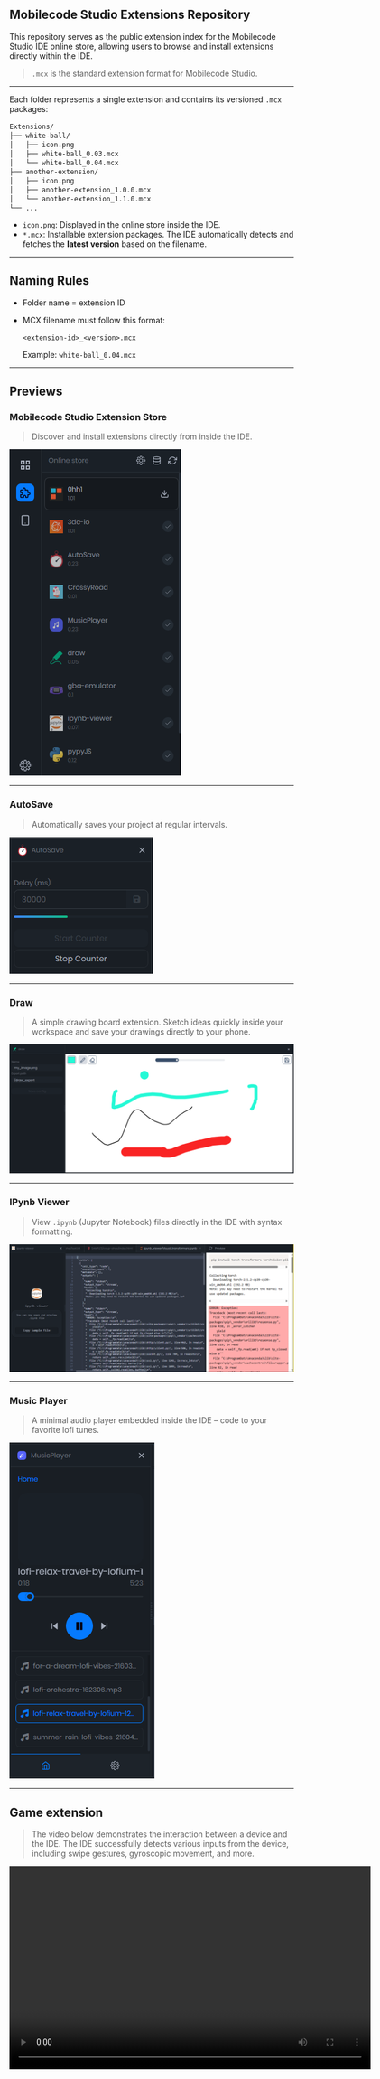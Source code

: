 ## Mobilecode Studio Extensions Repository
This repository serves as the public extension index for the Mobilecode Studio IDE online store, allowing users to browse and install extensions directly within the IDE.

> `.mcx` is the standard extension format for Mobilecode Studio.

---

Each folder represents a single extension and contains its versioned `.mcx` packages:

```
Extensions/
├── white-ball/
│   ├── icon.png
│   ├── white-ball_0.03.mcx
│   └── white-ball_0.04.mcx
├── another-extension/
│   ├── icon.png
│   ├── another-extension_1.0.0.mcx
│   └── another-extension_1.1.0.mcx
└── ...
```

* `icon.png`: Displayed in the online store inside the IDE.
* `*.mcx`: Installable extension packages. The IDE automatically detects and fetches the **latest version** based on the filename.

---

## Naming Rules

* Folder name = extension ID
* MCX filename must follow this format:

  ```
  <extension-id>_<version>.mcx
  ```

  Example: `white-ball_0.04.mcx`

---


## Previews

### Mobilecode Studio Extension Store

> Discover and install extensions directly from inside the IDE.

![Online Store View](screenshots/online-store.png)

---

### AutoSave

> Automatically saves your project at regular intervals.

![AutoSave Extension Preview](screenshots/autosave.png)

---

### Draw

> A simple drawing board extension. Sketch ideas quickly inside your workspace and save your drawings directly to your phone.

![Draw Extension Preview](screenshots/draw.png)

---

### IPynb Viewer

> View `.ipynb` (Jupyter Notebook) files directly in the IDE with syntax formatting.

![IPynb Viewer Preview](screenshots/ipynb-viewer.png)

---

### Music Player

> A minimal audio player embedded inside the IDE – code to your favorite lofi tunes.

![Music Player Preview](screenshots/music-player.png)

---

## Game extension
> The video below demonstrates the interaction between a device and the IDE. The IDE successfully detects various inputs from the device, including swipe gestures, gyroscopic movement, and more.
<video width="640" height="360" controls>
  <source src="game-extensions.mp4" type="video/mp4">
  Your browser does not support the video tag.
</video>
